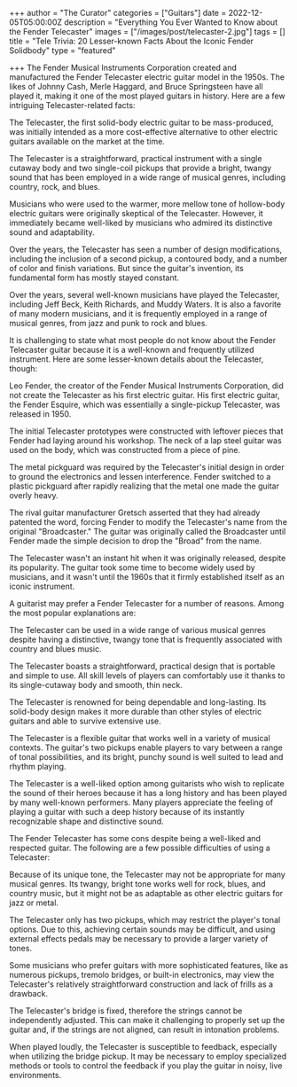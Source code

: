 +++
author = "The Curator"
categories = ["Guitars"]
date = 2022-12-05T05:00:00Z
description = "Everything You Ever Wanted to Know about the Fender Telecaster"
images = ["/images/post/telecaster-2.jpg"]
tags = []
title = "Tele Trivia: 20 Lesser-known Facts About the Iconic Fender Solidbody"
type = "featured"

+++
The Fender Musical Instruments Corporation created and manufactured the Fender Telecaster electric guitar model in the 1950s. The likes of Johnny Cash, Merle Haggard, and Bruce Springsteen have all played it, making it one of the most played guitars in history. Here are a few intriguing Telecaster-related facts:

The Telecaster, the first solid-body electric guitar to be mass-produced, was initially intended as a more cost-effective alternative to other electric guitars available on the market at the time.

The Telecaster is a straightforward, practical instrument with a single cutaway body and two single-coil pickups that provide a bright, twangy sound that has been employed in a wide range of musical genres, including country, rock, and blues.

Musicians who were used to the warmer, more mellow tone of hollow-body electric guitars were originally skeptical of the Telecaster. However, it immediately became well-liked by musicians who admired its distinctive sound and adaptability.

Over the years, the Telecaster has seen a number of design modifications, including the inclusion of a second pickup, a contoured body, and a number of color and finish variations. But since the guitar's invention, its fundamental form has mostly stayed constant.

Over the years, several well-known musicians have played the Telecaster, including Jeff Beck, Keith Richards, and Muddy Waters. It is also a favorite of many modern musicians, and it is frequently employed in a range of musical genres, from jazz and punk to rock and blues.

It is challenging to state what most people do not know about the Fender Telecaster guitar because it is a well-known and frequently utilized instrument. Here are some lesser-known details about the Telecaster, though:

Leo Fender, the creator of the Fender Musical Instruments Corporation, did not create the Telecaster as his first electric guitar. His first electric guitar, the Fender Esquire, which was essentially a single-pickup Telecaster, was released in 1950.

The initial Telecaster prototypes were constructed with leftover pieces that Fender had laying around his workshop. The neck of a lap steel guitar was used on the body, which was constructed from a piece of pine.

The metal pickguard was required by the Telecaster's initial design in order to ground the electronics and lessen interference. Fender switched to a plastic pickguard after rapidly realizing that the metal one made the guitar overly heavy.

The rival guitar manufacturer Gretsch asserted that they had already patented the word, forcing Fender to modify the Telecaster's name from the original "Broadcaster." The guitar was originally called the Broadcaster until Fender made the simple decision to drop the "Broad" from the name.

The Telecaster wasn't an instant hit when it was originally released, despite its popularity. The guitar took some time to become widely used by musicians, and it wasn't until the 1960s that it firmly established itself as an iconic instrument.

A guitarist may prefer a Fender Telecaster for a number of reasons. Among the most popular explanations are:

The Telecaster can be used in a wide range of various musical genres despite having a distinctive, twangy tone that is frequently associated with country and blues music.

The Telecaster boasts a straightforward, practical design that is portable and simple to use. All skill levels of players can comfortably use it thanks to its single-cutaway body and smooth, thin neck.

The Telecaster is renowned for being dependable and long-lasting. Its solid-body design makes it more durable than other styles of electric guitars and able to survive extensive use.

The Telecaster is a flexible guitar that works well in a variety of musical contexts. The guitar's two pickups enable players to vary between a range of tonal possibilities, and its bright, punchy sound is well suited to lead and rhythm playing.

The Telecaster is a well-liked option among guitarists who wish to replicate the sound of their heroes because it has a long history and has been played by many well-known performers. Many players appreciate the feeling of playing a guitar with such a deep history because of its instantly recognizable shape and distinctive sound.

The Fender Telecaster has some cons despite being a well-liked and respected guitar. The following are a few possible difficulties of using a Telecaster:

Because of its unique tone, the Telecaster may not be appropriate for many musical genres. Its twangy, bright tone works well for rock, blues, and country music, but it might not be as adaptable as other electric guitars for jazz or metal.

The Telecaster only has two pickups, which may restrict the player's tonal options. Due to this, achieving certain sounds may be difficult, and using external effects pedals may be necessary to provide a larger variety of tones.

Some musicians who prefer guitars with more sophisticated features, like as numerous pickups, tremolo bridges, or built-in electronics, may view the Telecaster's relatively straightforward construction and lack of frills as a drawback.

The Telecaster's bridge is fixed, therefore the strings cannot be independently adjusted. This can make it challenging to properly set up the guitar and, if the strings are not aligned, can result in intonation problems.

When played loudly, the Telecaster is susceptible to feedback, especially when utilizing the bridge pickup. It may be necessary to employ specialized methods or tools to control the feedback if you play the guitar in noisy, live environments.